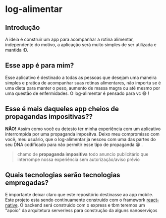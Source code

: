 # log-alimentar

## Introdução 

A ideia é construir um app para acompanhar a rotina alimentar, independente do motivo, a aplicação será muito simples de ser utilizada e mantida :D. 

## Esse app é para mim?

Esse aplicativo é destinado a todas as pessoas que desejam uma maneira simples e pratica de acompanhar suas rotinas alimentares, não importa se é uma dieta para manter o peso, aumento de massa magra ou até mesmo por uma questão de enfermidades. O log-alimentar é pensado para vc :smile: !

## Esse é mais daqueles app cheios de propagandas impositivas??

**NÂO!** Assim como você eu detesto ter minha experiência com um aplicativo interrompida por uma propaganda impositva. Deixo meu compromisso com você, meu usuário, que o log-alimentar ja nesceu com uma das partes do seu DNA codificado para não permitir esse tipo de propaganda :grinning: .

> chamo de **propaganda impositiva** todo anuncio publicitário que interrompe nossa experiência sem autorização/aviso prévio

## Quais tecnologias serão tecnologias empregadas?

E importante deixar claro que este repositório destinasse ao app mobile. Este projeto esta sendo continuamente construido com o framework [react-native](https://reactnative.dev/). O backend será construido com o express e tbm teremos um "apoio" da arquitetura serverless para construção da alguns nanoserviços 
